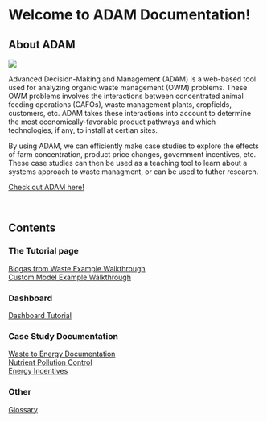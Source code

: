 <h1>Welcome to ADAM Documentation!</h1>
<h2>About ADAM</h2>

<img src="Pictures\ADAM_graphic.png">


<p>
    Advanced Decision-Making and Management (ADAM) is a web-based tool used for analyzing organic waste management (OWM) problems. These OWM problems involves the interactions between concentrated animal feeding operations (CAFOs), waste management plants, cropfields, customers, etc. ADAM takes these interactions into account to determine the most economically-favorable product pathways and which technologies, if any, to install at certian sites.  
</p> 

<p>
    By using ADAM, we can efficiently make case studies to explore the effects of farm concentration, product price changes, government incentives, etc. These case studies can then be used as a teaching tool to learn about a systems approach to waste managment, or can be used to futher research. 
</p>
<p><a href="http://54.208.179.171:8000/">Check out ADAM here!</a></p>

<br>

<h2>Contents</h2>

<h3>The Tutorial page</h3>
<a href="/ADAM_Documentation/biogas_from_waste.html">Biogas from Waste Example Walkthrough</a>
<br>
<a href="/ADAM_Documentation/custom_model.html">Custom Model Example Walkthrough</a>

<h3>Dashboard</h3>
<a href="/ADAM_Documentation/dashboard.html">Dashboard Tutorial</a>

<h3>Case Study Documentation</h3>
<a href="/ADAM_Documentation/waste_to_energy.html">Waste to Energy Documentation</a>
<br>
<a href="/ADAM_Documentation/nutrient_pol.html">Nutrient Pollution Control</a>
<br>
<a href="/ADAM_Documentation/energy_incent.html">Energy Incentives</a>

<h3>Other</h3>
<a href="/ADAM_Documentation/glossary.html">Glossary</a>